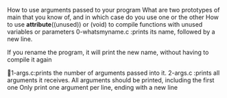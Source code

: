 How to use arguments passed to your program
What are two prototypes of main that you know of, and in which case do you use one or the other
How to use __attribute__((unused)) or (void) to compile functions with unused variables or parameters
0-whatsmyname.c	:prints its name, followed by a new line.

If you rename the program, it will print the new name, without having to compile it again


1-args.c:prints the number of arguments passed into it.
2-args.c	:prints all arguments it receives.
All arguments should be printed, including the first one
Only print one argument per line, ending with a new line
